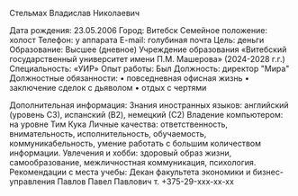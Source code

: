 Стельмах Владислав Николаевич

Дата рождения: 23.05.2006
Город: Витебск
Семейное положение: холост
Телефон: у аппарата
E-mail: голубиная почта
Цель: деньги
Образование: 
Высшее (дневное) Учреждение образования «Витебский государственный университет имени П.М. Машерова» (2024-2028 г.г.)
Специальность: «УИР»
Опыт работы:
Был
Должность: директор "Мира"
Должностные обязанности:
• повседневная офисная жизнь
• заключение сделок с дьяволом
• отдых с чертями

Дополнительная информация:
Знания иностранных языков: английский (уровень С3), испанский (B2), немецкий (С2)
Владение компьютером: на уровне Тим Кука
Личные качества: ответственность, внимательность, исполнительность, обучаемость, коммуникабельность, умение работать с большим количеством информации.
Увлечения и хобби: здоровый образ жизни, самообразование, межличностная коммуникация, психология.
Рекомендации с места учебы:
Декан факультета экономики и бизнес-управления
Павлов Павел Павлович
т. +375-29-xxx-xx-xx
